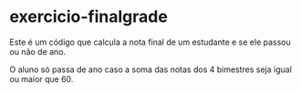 # exercicio-finalgrade
Este é um código que calcula a nota final de um estudante e se ele passou ou não de ano.

O aluno só passa de ano caso a soma das notas dos 4 bimestres seja igual ou maior que 60.
